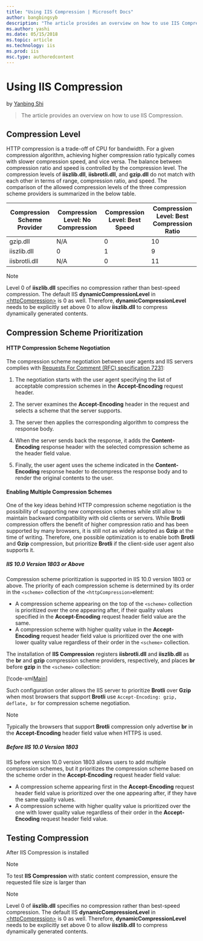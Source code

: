 ```yaml
---
title: "Using IIS Compression | Microsoft Docs"
author: bangbingsyb
description: "The article provides an overview on how to use IIS Compression"
ms.author: yashi
ms.date: 05/15/2018
ms.topic: article
ms.technology: iis
ms.prod: iis
msc.type: authoredcontent
---
```

Using IIS Compression
====================
by [Yanbing Shi](https://github.com/bangbingsyb)

> The article provides an overview on how to use IIS Compression.

## Compression Level

HTTP compression is a trade-off of CPU for bandwidth.
For a given compression algorithm, achieving higher compression ratio typically comes with slower compression speed, and vice versa.
The balance between compression ratio and speed is controlled by the compression level.
The compression levels of **iiszlib.dll**, **iisbrotli.dll**, and **gzip.dll** do not match with each other in terms of range, compression ratio, and speed.
The comparison of the allowed compression levels of the three compression scheme providers is summarized in the below table.  

| Compression Scheme Provider | Compression Level: No Compression | Compression Level: Best Speed | Compression Level: Best Compression Ratio |
|---------|---------|---------|---------|
| gzip.dll | N/A | 0 | 10 |
| iiszlib.dll | 0 | 1 | 9 |
| iisbrotli.dll | N/A | 0 | 11 |

> [!NOTE]
> Level 0 of **iiszlib.dll** specifies no compression rather than best-speed compression.
> The default IIS **dynamicCompressionLevel** in [&lt;httpCompression&gt;](https://docs.microsoft.com/en-us/iis/configuration/system.webserver/httpcompression) is 0 as well. Therefore, **dynamicCompressionLevel** needs to be explicitly set above 0 to allow **iiszlib.dll** to compress dynamically generated contents.

## Compression Scheme Prioritization

#### HTTP Compression Scheme Negotiation

The compression scheme negotiation between user agents and IIS servers complies with [Requests For Comment (RFC) specification 7231](https://www.ietf.org/rfc/rfc7231.txt):

1. The negotiation starts with the user agent specifying the list of acceptable compression schemes in the **Accept-Encoding** request header.

2. The server examines the **Accept-Encoding** header in the request and selects a scheme that the server supports.

3. The server then applies the corresponding algorithm to compress the response body.

4. When the server sends back the response, it adds the **Content-Encoding** response header with the selected compression scheme as the header field value.

5. Finally, the user agent uses the scheme indicated in the **Content-Encoding** response header to decompress the response body and to render the original contents to the user.

#### Enabling Multiple Compression Schemes

One of the key ideas behind HTTP compression scheme negotiation is the possibility of supporting new compression schemes while still allow to maintain backward compatibility with old clients or servers.
While **Brotli** compression offers the benefit of higher compression ratio and has been supported by many browsers, it is still not as widely adopted as **Gzip** at the time of writing.
Therefore, one possible optimization is to enable both **Brotli** and **Gzip** compression, but prioritize **Brotli** if the client-side user agent also supports it.

##### IIS 10.0 Version 1803 or Above

Compression scheme prioritization is supported in IIS 10.0 version 1803 or above.
The priority of each compression scheme is determined by its order in the `<scheme>` collection of the `<httpCompression>`element:

- A compression scheme appearing on the top of the `<scheme>` collection is prioritized over the one appearing after, if their quality values specified in the **Accept-Encoding** request header field value are the same.
- A compression scheme with higher quality value in the **Accept-Encoding** request header field value is prioritized over the one with lower quality value regardless of their order in the `<scheme>` collection.

The installation of **IIS Compression** registers **iisbrotli.dll** and **iiszlib.dll** as the **br** and **gzip** compression scheme providers, respectively, and places **br** before **gzip** in the `<scheme>` collection:

[!code-xml[Main](using-iis-compression/samples/compression-scheme-prioritization-config.xml)]

Such configuration order allows the IIS server to prioritize **Brotli** over **Gzip** when most browsers that support **Brotli** use `Accept-Encoding: gzip, deflate, br` for compression scheme negotiation.

> [!NOTE]
> Typically the browsers that support **Brotli** compression only advertise **br** in the **Accept-Encoding** header field value when HTTPS is used.

##### Before IIS 10.0 Version 1803

IIS before version 10.0 version 1803 allows users to add multiple compression schemes, but it prioritizes the compression scheme based on the scheme order in the **Accept-Encoding** request header field value:

- A compression scheme appearing first in the **Accept-Encoding** request header field value is prioritized over the one appearing after, if they have the same quality values.
- A compression scheme with higher quality value is prioritized over the one with lower quality value regardless of their order in the **Accept-Encoding** request header field value.

## Testing Compression

After IIS Compression is installed

> [!NOTE]
> To test **IIS Compression** with static content compression, ensure the requested file size is larger than

> [!NOTE]
> Level 0 of **iiszlib.dll** specifies no compression rather than best-speed compression.
> The default IIS **dynamicCompressionLevel** in [&lt;httpCompression&gt;](https://docs.microsoft.com/en-us/iis/configuration/system.webserver/httpcompression) is 0 as well. Therefore, **dynamicCompressionLevel** needs to be explicitly set above 0 to allow **iiszlib.dll** to compress dynamically generated contents.
